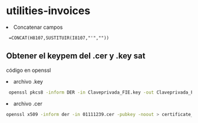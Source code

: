 # utilities-invoices

<li>Concatenar campos</li>

```Visual basic
 =CONCAT(H8107,SUSTITUIR(I8107,"'",""))
```

## Obtener el keypem del .cer y .key  sat
código en openssl
<li>archivo .key</li>

```Bash
 openssl pkcs8 -inform DER -in Claveprivada_FIE.key -out Claveprivada_FIE.key.pem
```
<li>archivo .cer</li>

```Bash
openssl x509 -inform der -in 01111239.cer -pubkey -noout > certificate_publickey.pem
```